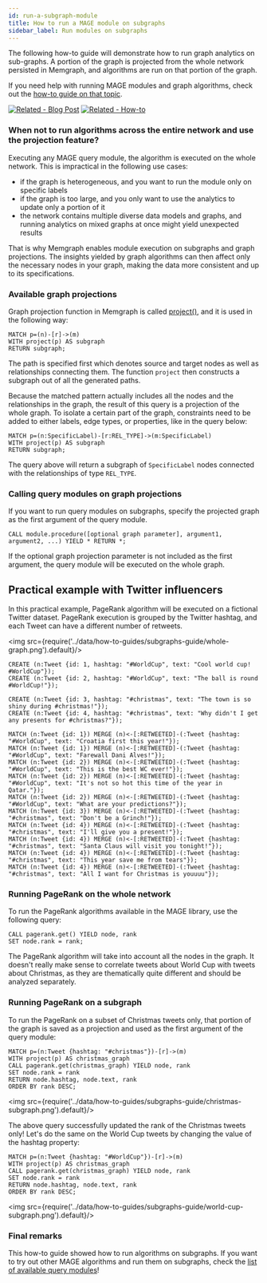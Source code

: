 ```yaml
---
id: run-a-subgraph-module
title: How to run a MAGE module on subgraphs
sidebar_label: Run modules on subgraphs
---
```


The following how-to guide will demonstrate how to run graph analytics on sub-graphs. A portion of the graph is projected from the whole network persisted in Memgraph, and algorithms are run on that portion of the graph.

If you need help with running MAGE modules and graph algorithms, check out the [how-to guide on that topic](/mage/how-to-guides/run-a-query-module.md).

[![Related - Blog
Post](https://img.shields.io/static/v1?label=Related&message=Blog%20post&color=9C59DB&style=for-the-badge)](https://memgraph.com/blog/how-we-designed-and-implemented-graph-projection-feature)
[![Related -
How-to](https://img.shields.io/static/v1?label=Related&message=How-to&color=blue&style=for-the-badge)](/docs/gqlalchemy/how-to-guides/query-builder/graph-projection)

### When not to run algorithms across the entire network and use the projection feature?
Executing any MAGE query module, the algorithm is executed on the whole network. 
This is impractical in the following use cases: 
- if the graph is heterogeneous, and you want to run the module only on specific labels
- if the graph is too large, and you only want to use the analytics to update only a portion of it 
- the network contains multiple diverse data models and graphs, and running analytics on mixed graphs at once might yield unexpected results

That is why Memgraph enables module execution on subgraphs and graph
projections. The insights yielded by graph algorithms can then affect only the necessary nodes in your graph,
making the data more consistent and up to its specifications. 

### Available graph projections

Graph projection function in Memgraph is called [project()](/cypher-manual/functions#graph-projection-functions),
and it is used in the following way:

```cypher
MATCH p=(n)-[r]->(m)
WITH project(p) AS subgraph
RETURN subgraph;
```

The path is specified first which denotes source and target nodes as well as relationships connecting them.
The function `project` then constructs a subgraph out of all the generated paths.

Because the matched pattern actually includes all the nodes and the relationships in the graph, the result of this query is a projection of the whole graph. 
To isolate a certain part of the graph, constraints need to be added to either labels, edge types, or properties, like in the query below: 

```cypher
MATCH p=(n:SpecificLabel)-[r:REL_TYPE]->(m:SpecificLabel)
WITH project(p) AS subgraph
RETURN subgraph;
```

The query above will return a subgraph of `SpecificLabel` nodes connected with the relationships of type `REL_TYPE`.

### Calling query modules on graph projections

If you want to run query modules on subgraphs, specify the projected graph as the first argument of the query module.

```cypher
CALL module.procedure([optional graph parameter], argument1, argument2, ...) YIELD * RETURN *;
```

If the optional graph projection parameter is not included as the first argument,
the query module will be executed on the whole graph.

## Practical example with Twitter influencers

In this practical example, PageRank algorithm will be executed on a fictional Twitter dataset.
PageRank execution is grouped by the Twitter hashtag, and each Tweet can have a different number of retweets.

<img src={require('../data/how-to-guides/subgraphs-guide/whole-graph.png').default}/>

```cypher
CREATE (n:Tweet {id: 1, hashtag: "#WorldCup", text: "Cool world cup! #WorldCup"});
CREATE (n:Tweet {id: 2, hashtag: "#WorldCup", text: "The ball is round #WorldCup!"});

CREATE (n:Tweet {id: 3, hashtag: "#christmas", text: "The town is so shiny during #christmas!"});
CREATE (n:Tweet {id: 4, hashtag: "#christmas", text: "Why didn't I get any presents for #christmas?"});

MATCH (n:Tweet {id: 1}) MERGE (n)<-[:RETWEETED]-(:Tweet {hashtag: "#WorldCup", text: "Croatia first this year!"});
MATCH (n:Tweet {id: 1}) MERGE (n)<-[:RETWEETED]-(:Tweet {hashtag: "#WorldCup", text: "Farewall Dani Alves!"});
MATCH (n:Tweet {id: 2}) MERGE (n)<-[:RETWEETED]-(:Tweet {hashtag: "#WorldCup", text: "This is the best WC ever!"});
MATCH (n:Tweet {id: 2}) MERGE (n)<-[:RETWEETED]-(:Tweet {hashtag: "#WorldCup", text: "It's not so hot this time of the year in Qatar."});
MATCH (n:Tweet {id: 2}) MERGE (n)<-[:RETWEETED]-(:Tweet {hashtag: "#WorldCup", text: "What are your predictions?"});
MATCH (n:Tweet {id: 3}) MERGE (n)<-[:RETWEETED]-(:Tweet {hashtag: "#christmas", text: "Don't be a Grinch!"});
MATCH (n:Tweet {id: 4}) MERGE (n)<-[:RETWEETED]-(:Tweet {hashtag: "#christmas", text: "I'll give you a present!"});
MATCH (n:Tweet {id: 4}) MERGE (n)<-[:RETWEETED]-(:Tweet {hashtag: "#christmas", text: "Santa Claus will visit you tonight!"});
MATCH (n:Tweet {id: 4}) MERGE (n)<-[:RETWEETED]-(:Tweet {hashtag: "#christmas", text: "This year save me from tears"});
MATCH (n:Tweet {id: 4}) MERGE (n)<-[:RETWEETED]-(:Tweet {hashtag: "#christmas", text: "All I want for Christmas is youuuu"});
```

### Running PageRank on the whole network

To run the PageRank algorithms available in the MAGE library, use the following query:

```cypher
CALL pagerank.get() YIELD node, rank
SET node.rank = rank;
```

The PageRank algorithm will take into account all the nodes in the graph. 
It doesn't really make sense to correlate tweets about World Cup with tweets about Christmas, 
as they are thematically quite different and should be analyzed separately.


### Running PageRank on a subgraph

To run the PageRank on a subset of Christmas tweets only, that portion of the graph is 
saved as a projection and used as the first argument of the query module: 

```cypher
MATCH p=(n:Tweet {hashtag: "#christmas"})-[r]->(m)
WITH project(p) AS christmas_graph
CALL pagerank.get(christmas_graph) YIELD node, rank
SET node.rank = rank
RETURN node.hashtag, node.text, rank
ORDER BY rank DESC;
```

<img src={require('../data/how-to-guides/subgraphs-guide/christmas-subgraph.png').default}/>

The above query successfully updated the rank of the Christmas tweets only! Let's do the same
on the World Cup tweets by changing the value of the hashtag property:

```cypher
MATCH p=(n:Tweet {hashtag: "#WorldCup"})-[r]->(m)
WITH project(p) AS christmas_graph
CALL pagerank.get(christmas_graph) YIELD node, rank
SET node.rank = rank
RETURN node.hashtag, node.text, rank
ORDER BY rank DESC;
```

<img src={require('../data/how-to-guides/subgraphs-guide/world-cup-subgraph.png').default}/>

### Final remarks
This how-to guide showed how to run algorithms on subgraphs. If you want to try out other 
MAGE algorithms and run them on subgraphs, check the [list of available query modules](/mage/query-modules/available-queries)!
